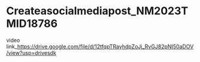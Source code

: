 # Createasocialmediapost_NM2023TMID18786
video link_https://drive.google.com/file/d/12tfqpTRayhdpZoJj_RvGJ82pNI50aDOV/view?usp=drivesdk
